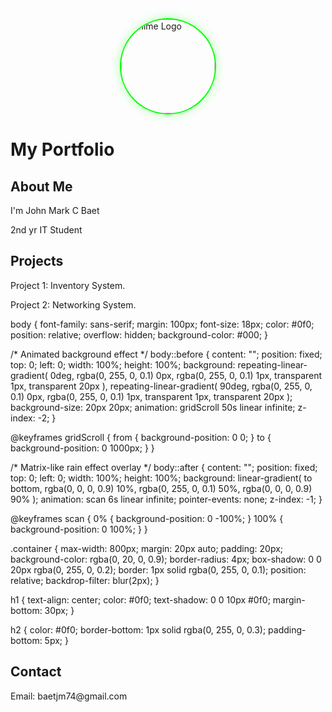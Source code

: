 <!doctype html>
<html> 
 <head> 
  <title>Simple Portfolio</title> 
  <link rel="stylesheet" href="styles.css"> <!-- Add this new CSS for the logo --> 
  <style>
    .anime-logo {
      display: block;
      margin: 0 auto 20px auto;
      width: 150px;
      height: 150px;
      border-radius: 50%;
      border: 2px solid #0f0;
      box-shadow: 0 0 15px rgba(0, 255, 0, 0.3);
    }
    
    h1 {
      margin-top: 20px;
    }
  </style> 
 </head> 
 <body> 
  <div class="container"> 
   <img src="your-logo.png" class="anime-logo" alt="Anime Logo"> <!-- Replace with your actual image file --> 
   <h1>My Portfolio</h1> 
  </div> 
  <div class="container"> 
   <section> 
    <h2>About Me</h2> 
    <p>I'm John Mark C Baet</p> 
    <p>2nd yr IT Student</p> 
   </section> 
  </div> 
  <div class="container"> 
   <section> 
    <h2>Projects</h2> 
    <p>Project 1: Inventory System.</p> 
    <p>Project 2: Networking System.</p> 

body {
  font-family: sans-serif;
  margin: 100px;
  font-size: 18px;
  color: #0f0; 
  position: relative;
  overflow: hidden; 
  background-color: #000;
}

/* Animated background effect */
body::before {
  content: "";
  position: fixed;
  top: 0;
  left: 0;
  width: 100%;
  height: 100%;
  background: 
    repeating-linear-gradient(
      0deg,
      rgba(0, 255, 0, 0.1) 0px,
      rgba(0, 255, 0, 0.1) 1px,
      transparent 1px,
      transparent 20px
    ),
    repeating-linear-gradient(
      90deg,
      rgba(0, 255, 0, 0.1) 0px,
      rgba(0, 255, 0, 0.1) 1px,
      transparent 1px,
      transparent 20px
    );
  background-size: 20px 20px;
  animation: gridScroll 50s linear infinite;
  z-index: -2;
}

@keyframes gridScroll {
  from { background-position: 0 0; }
  to { background-position: 0 1000px; }
}

/* Matrix-like rain effect overlay */
body::after {
  content: "";
  position: fixed;
  top: 0;
  left: 0;
  width: 100%;
  height: 100%;
  background: linear-gradient(
    to bottom,
    rgba(0, 0, 0, 0.9) 10%,
    rgba(0, 255, 0, 0.1) 50%,
    rgba(0, 0, 0, 0.9) 90%
  );
  animation: scan 6s linear infinite;
  pointer-events: none;
  z-index: -1;
}

@keyframes scan {
  0% { background-position: 0 -100%; }
  100% { background-position: 0 100%; }
}

.container {
  max-width: 800px;
  margin: 20px auto;
  padding: 20px;
  background-color: rgba(0, 20, 0, 0.9);
  border-radius: 4px;
  box-shadow: 0 0 20px rgba(0, 255, 0, 0.2);
  border: 1px solid rgba(0, 255, 0, 0.1);
  position: relative;
  backdrop-filter: blur(2px);
}

h1 {
  text-align: center;
  color: #0f0;
  text-shadow: 0 0 10px #0f0;
  margin-bottom: 30px;
}

h2 {
  color: #0f0;
  border-bottom: 1px solid rgba(0, 255, 0, 0.3);
  padding-bottom: 5px;
}    
   </section> 
  </div> 
  <div class="container"> 
   <section> 
    <h2>Contact</h2> 
    <p>Email: baetjm74@gmail.com</p> 
   </section> 
  </div> 
 </body>
</html>
